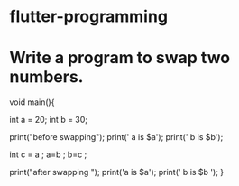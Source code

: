 # flutter-programming

# Write a program to swap two numbers.



void main(){

  int a = 20;
  int b = 30;

  print("before swapping");
  print(' a is $a');
  print(' b is $b');

  int c = a ;
  a=b ;
  b=c ;

  print("after swapping ");
  print('a is $a');
  print(' b is $b ');
}

